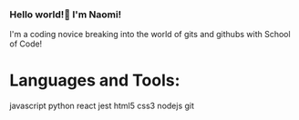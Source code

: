 ### Hello world!👋 I'm Naomi! 

I'm a coding novice breaking into the world of gits and githubs with School of Code! 

# Languages and Tools:
javascript python react jest html5 css3 nodejs git


<!--
**naomicrisp/naomicrisp** is a ✨ _special_ ✨ repository because its `README.md` (this file) appears on your GitHub profile.

Here are some ideas to get you started:

- 🔭 I’m currently working on ...
- 🌱 I’m currently learning ...
- 👯 I’m looking to collaborate on ...
- 🤔 I’m looking for help with ...
- 💬 Ask me about ...
- 📫 How to reach me: ...
- 😄 Pronouns: ...
- ⚡ Fun fact: ...
-->

